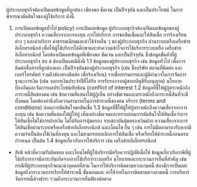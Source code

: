 ผู้ประกอบธุรกิจต้องเปิดเผยข้อมูลที่ถูกต้อง เพียงพอ ชัดเจน เป็นปัจจุบัน และเป็นประโยชน์
ในการพิจารณาตัดสินใจของผู้ใช้บริการ ดังนี้
1. การเปิดเผยข้อมูลทั่วไป
policy)
การเปิดเผยข้อมูล
ผู้ประกอบธุรกิจต้องเปิดเผยข้อมูลของผู้ประกอบธุรกิจ ความเสี่ยงจากการลงทุน การให้บริการ
การขอสินเชื่อและให้สินเชื่อ การร้องเรียนต่าง ๆ และค่าบริการ ค่าธรรมเนียมและค่าใช้จ่ายอื่น ๆ ของผู้ประกอบธุรกิจ
ผ่านระบบหรือเครือข่ายอิเล็กทรอนิกส์ เพื่อให้ผู้ใช้บริการได้ศึกษาและทำความเข้าใจการใช้บริการระบบหรือ
เครือข่ายอิเล็กทรอนิกส์ โดยต้องเปิดเผยข้อมูลที่เพียงพอ ชัดเจน และเป็นปัจจุบัน ซึ่งข้อมูลขั้นต่ำที่ผู้ประกอบธุรกิจ
สบ ส
ต้องเปิดเผยมีดังนี
1.1 ข้อมูลของผู้ประกอบธุรกิจ เช่น ข้อมูลทั่วไป เพื่อการติดต่อสื่อสารที่ถูกต้องและ
เป็นปัจจุบันของผู้ประกอบธุรกิจ (เช่น ชื่อบริษัท สถานที่ติดต่อ และเบอร์โทรศัพท์ รวมถึงช่องทางติดต่อ
เพื่อร้องเรียน) รายชื่อกรรมการและผู้มีอำนาจในการจัดการ ฐานะการเงิน (เช่น งบการเงินประจำปีที่ได้รับ
การรับรองจากผู้สอบบัญชีรับอนุญาต) นโยบายป้องกันและจัดการผลประโยชน์ทับซ้อน (conflict of interest
1.2 ข้อมูลที่ชี้ให้ผู้กู้ตระหนักถึงภาระหนี้สินของตน เช่น ข้อความที่แสดงให้ผู้กู้เห็น
อย่างชัดเจนและตระหนักถึงภาระหนี้สินที่จะมีทั้งหมด โดยต้องคำนึงถึงความสามารถในการชำระหนี้ของตน
บริการ (terms and conditions)
ก่อนการตัดสินใจขอสินเชื่อ
1.3 ข้อมูลที่ชี้ให้ผู้ให้กู้ตระหนักถึงความเสี่ยงจากการลงทุน เช่น ข้อความที่แสดงให้ผู้ให้กู้
เห็นอย่างชัดเจนและทราบก่อนการตัดสินใจให้สินเชื่อว่าการให้สินเชื่อไม่ใช่การฝากเงิน ไม่ได้รับการคุ้มครอง
จากสถาบันคุ้มครองเงินฝาก ความเสี่ยงจากการให้สินเชื่อผ่านระบบหรือเครือข่ายอิเล็กทรอนิกส์ และเงื่อนไข
อื่น ๆ เช่น การไม่มีตลาดรองรับหากมีความจำเป็นต้องใช้เงินที่ลงทุน และไม่สามารถยกเลิกการให้สินเชื่อ
หรือเรียกให้ช่าระหนี้ก่อนครบกำาหนด เป็นต้น
1.4 ข้อมูลเกี่ยวกับการให้บริการ เช่น
เครือข่ายอิเล็กทรอนิกส์
- สิทธิ หน้าที่ความรับผิดชอบ และเงื่อนไขที่ผู้ใช้บริการมีหรือควรปฏิบัติเมื่อใช้
ข้อมูลเกี่ยวกับภาษีที่ผู้ใช้บริการอาจมีภาระอันเกิดจากการใช้บริการระบบหรือ
นโยบายและกระบวนการอื่นที่สำคัญ เช่น กรณีที่ผู้ประกอบธุรกิจแนะนำบุคคลที่สาม
ในการให้บริการติดตามทวงถามหนี้ ต้องมีการเปิดเผยข้อมูลถึงกระบวนการเรียกให้ชำระหนี้ ขั้นตอนและ
ค่าใช้จ่ายในการติดตามทวงถามหนี้ การบริหารจัดการหนี้ค้างชำระ รวมถึงกระบวนการยื่นฟ้องต่อศาล
